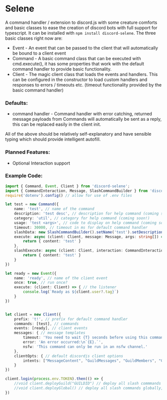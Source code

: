 # Selene
A command handler / extension to discord.js with some creature comforts and basic classes to ease the creation of discord bots with full support for typescript.
It can be installed with `npm install discord-selene`.
The three basic classes right now are:
* Event - An event that can be passed to the client that will automatically be bound to a client event
* Command - A basic command class that can be executed with cmd.execute(), it has some properties that work with the default command handler to provide basic functionality.
* Client - The magic client class that loads the events and handlers. This can be configured in the constructor to load custom handlers and responses to errors / timeouts etc. (timeout functionality provided by the basic command handler)

### Defaults:
* command handler - Command handler with error catching, returned message payloads from Commands will automatically be sent as a reply, this can be replaced easily in the client init.

All of the above should be relatively self-explanatory and have sensible typing which should provide intelligent autofill.
### Planned Features:
* Optional Interaction support

### Example Code:
```ts
import { Command, Event, Client } from 'discord-selene';
import { CommandInteraction, Message, SlashCommandBuilder } from 'discord.js';
require('dotenv').config() // allow for use of .env files

let test = new Command({
	name: 'test', // name of the command
	description: 'test desc', // description for help command (coming soon!)
	category: 'util', // category for help command (coming soon!)
	usage: 'test <args>', // code to display on help command (coming soon!)
	timeout: 30000, // timeout in ms for default command handler
	slashData: new SlashCommandBuilder().setName('test').setDescription('test desc'), // optional data, adds slash command
	execute: async (client: Client, message: Message, args: string[]) => { // function to call when command is triggered
		return { content: 'test' }
	},
	slashExecute: async (client: Client, interaction: CommandInteraction) => { // function to call when slash command is triggered
		return { content: 'test' }
	}
})

let ready = new Event({
	name: 'ready', // name of the client event
	once: true, // run once?
	execute: (client: Client) => { // the listener
		console.log(`Ready as ${client.user?.tag}`)
	}
})


let client = new Client({
	prefix: 't!', // prefix for default command handler
	commands: [test], // commands
	events: [ready], // client events
	messages: { // message templates
		timeout: 'You need to wait {T} seconds before using this command again.',
		error: 'An error occurred:\n`{E}.`',
		nsfw: 'This command can only be run in an nsfw channel.'
	},
	clientOpts: { // default discordjs client options
		intents: ["MessageContent", "GuildMessages", "GuildMembers", "Guilds"]
	}
})

client.login(process.env.TOKEN).then(() => {
	//void client.deployGuild("GUILDID") // deploy all slash commmands to a specific guild
    //void client.deployGlobal() // deploy all slash commands globally, may take up to 1 hour to propagate
})

```
